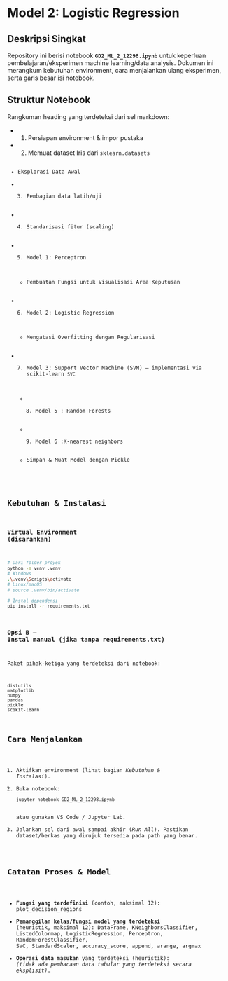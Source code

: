 # Model 2: Logistic Regression

## Deskripsi Singkat
Repository ini berisi notebook **`GD2_ML_2_12298.ipynb`** untuk keperluan pembelajaran/eksperimen machine learning/data analysis. Dokumen ini merangkum kebutuhan environment, cara menjalankan ulang eksperimen, serta garis besar isi notebook.

## Struktur Notebook
Rangkuman heading yang terdeteksi dari sel markdown:
  - 1) Persiapan environment & impor pustaka
  - 2) Memuat dataset Iris dari <code>sklearn.datasets
  - Eksplorasi Data Awal
  - 3) Pembagian data latih/uji
  - 4) Standarisasi fitur (scaling)
  - 5) Model 1: Perceptron
    - Pembuatan Fungsi untuk Visualisasi Area Keputusan
- 6) Model 2: Logistic Regression
    - Mengatasi Overfitting dengan Regularisasi
- 7) Model 3: Support Vector Machine (SVM) — implementasi via scikit-learn `SVC`
  - 8) Model 5 : Random Forests
  - 9) Model 6 :K-nearest neighbors
  - Simpan & Muat Model dengan Pickle

## Kebutuhan & Instalasi
### Virtual Environment (disarankan)
```bash
# Dari folder proyek
python -m venv .venv
# Windows
.\.venv\Scripts\activate
# Linux/macOS
# source .venv/bin/activate

# Instal dependensi
pip install -r requirements.txt
```

### Opsi B — Instal manual (jika tanpa requirements.txt)
Paket pihak-ketiga yang terdeteksi dari notebook:
```
distutils
matplotlib
numpy
pandas
pickle
scikit-learn
```

## Cara Menjalankan
1. Aktifkan environment (lihat bagian *Kebutuhan & Instalasi*).
2. Buka notebook:
   ```bash
   jupyter notebook GD2_ML_2_12298.ipynb
   ```
   atau gunakan VS Code / Jupyter Lab.
3. Jalankan sel dari awal sampai akhir (*Run All*). Pastikan dataset/berkas yang dirujuk tersedia pada path yang benar.

## Catatan Proses & Model
- **Fungsi yang terdefinisi** (contoh, maksimal 12): plot_decision_regions
- **Pemanggilan kelas/fungsi model yang terdeteksi** (heuristik, maksimal 12): DataFrame, KNeighborsClassifier, ListedColormap, LogisticRegression, Perceptron, RandomForestClassifier, SVC, StandardScaler, accuracy_score, append, arange, argmax
- **Operasi data masukan** yang terdeteksi (heuristik): _(tidak ada pembacaan data tabular yang terdeteksi secara eksplisit)_.
